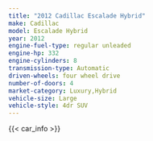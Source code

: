 ```yaml
---
title: "2012 Cadillac Escalade Hybrid"
make: Cadillac
model: Escalade Hybrid
year: 2012
engine-fuel-type: regular unleaded
engine-hp: 332
engine-cylinders: 8
transmission-type: Automatic
driven-wheels: four wheel drive
number-of-doors: 4
market-category: Luxury,Hybrid
vehicle-size: Large
vehicle-style: 4dr SUV
---
```


{{< car_info >}}
